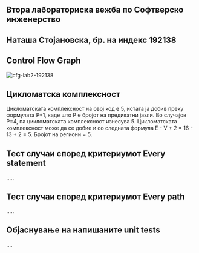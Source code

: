 Втора лабораториска вежба по Софтверско инженерство
----------------------------------------------------
Наташа Стојановска, бр. на индекс 192138
----------------------------------------

Control Flow Graph
--------------------
![cfg-lab2-192138](https://user-images.githubusercontent.com/52199952/119859278-887c5480-bf15-11eb-90c4-137cdec5f512.png)


Цикломатска комплексност
--------------------------
Цикломатската комплексност на овој код е 5, истата ја добив преку формулата P+1, каде што P е бројот на предикатни јазли. Во случајoв P=4, па цикломатската комплексност
изнесува 5. Цикломатската комплексност може да се добие и со следната формула E - V + 2 = 16 - 13 + 2 = 5. 
Бројот на региони = 5.

Тест случаи според критериумот Every statement
-----------------------------------------------
.....

Тест случаи според критериумот Every path
------------------------------------------
.....

Објаснување на напишаните unit tests
------------------------------------
....
